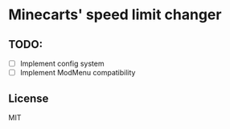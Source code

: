# Minecarts' speed limit changer

## TODO:
- [ ] Implement config system
- [ ] Implement ModMenu compatibility

## License
MIT

